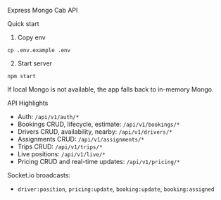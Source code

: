 Express Mongo Cab API

Quick start

1. Copy env

```
cp .env.example .env
```

2. Start server

```
npm start
```

If local Mongo is not available, the app falls back to in-memory Mongo.

API Highlights
- Auth: `/api/v1/auth/*`
- Bookings CRUD, lifecycle, estimate: `/api/v1/bookings/*`
- Drivers CRUD, availability, nearby: `/api/v1/drivers/*`
- Assignments CRUD: `/api/v1/assignments/*`
- Trips CRUD: `/api/v1/trips/*`
- Live positions: `/api/v1/live/*`
- Pricing CRUD and real-time updates: `/api/v1/pricing/*`

Socket.io broadcasts:
- `driver:position`, `pricing:update`, `booking:update`, `booking:assigned`

